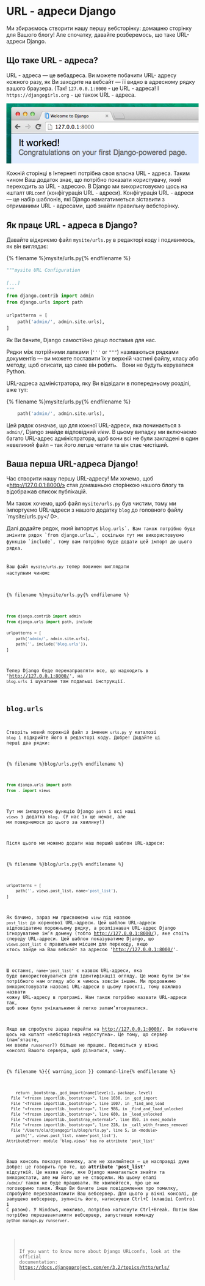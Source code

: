 # URL - адреси Django

Ми збираємось створити нашу першу вебсторінку: домашню сторінку для Вашого блогу! Але спочатку, давайте розберемось, що таке URL-адреси Django.

## Що таке URL - адреса?

URL - адреса — це вебадреса. Ви можете побачити URL- адресу кожного разу, як Ви заходите на вебсайт — її видно в адресному рядку вашого браузера. (Так! `127.0.0.1:8000` - це URL - адреса! І `https://djangogirls.org` - це також URL - адреса. 

![URL-адреса](images/url.png)

Кожній сторінці в Інтернеті потрібна своя власна URL - адреса. Таким чином Ваш додаток знає, що потрібно показати користувачу, який переходить за URL - адресою. В Django ми використовуємо щось на кшталт `URLconf` (конфігурація URL - адреси). Конфігурація URL - адреси — це набір шаблонів, які Django намагатиметься зіставити з отриманими URL - адресами, щоб знайти правильну вебсторінку.  

## Як працє URL - адреса в Django?

Давайте відкриємо файл `mysite/urls.py` в редакторі коду і подивимось, як він виглядає:

{% filename %}mysite/urls.py{% endfilename %}

```python
"""mysite URL Configuration

[...]
"""
from django.contrib import admin
from django.urls import path

urlpatterns = [
    path('admin/', admin.site.urls),
]
```

Як Ви бачите, Django самостійно дещо поставив для нас. 

Рядки між потрійними лапками (`'''` or `"""`) називаються рядками документів — ви можете поставити їх у верхній частині файлу, класу або методу, щоб описати, що саме він робить.   Вони не будуть керуватися Python.

URL-адреса адміністратора, яку Ви відвідали в попередньому розділі, вже тут:

{% filename %}mysite/urls.py{% endfilename %}

```python
    path('admin/', admin.site.urls),
```

Цей рядок означає, що для кожної URL-адреси, яка починається з `admin/`, Django знайде відповідний *view*. В цьому випадку ми включаємо багато URL-адрес адміністратора, щоб вони всі не були закладені в один невеликий файл – так його легше читати та він стає чистіший. 

## Ваша перша URL-адреса Django!

Час створити нашу першу URL-адресу! Ми хочемо, щоб «http://127.0.0.1:8000/» став домашньою сторінкою нашого блогу та відображав список публікацій.

Ми також хочемо, щоб файл `mysite/urls.py` був чистим, тому ми імпортуємо URL-адреси з нашого додатку `blog` до головного файлу `mysite/urls.py</ 0>.</p>

<p>Далі додайте рядок, який імпортує <code>blog.urls`. Вам також потрібно буде змінити рядок `from django.urls…`, оскільки тут ми використовуємо функцію `include`, тому вам потрібно буде додати цей імпорт до цього рядка.

Ваш файл `mysite/urls.py` тепер повинен виглядати наступним чином:

{% filename %}mysite/urls.py{% endfilename %}

```python
from django.contrib import admin
from django.urls import path, include

urlpatterns = [
    path('admin/', admin.site.urls),
    path('', include('blog.urls')),
]
```

Тепер Django буде перенаправляти все, що надходить в 'http://127.0.0.1:8000/', на `blog.urls` і шукатиме там подальші інструкції.

## blog.urls

Створіть новий порожній файл з іменем `urls.py` у каталозі `blog` і відкрийте його в редакторі коду. Добре! Додайте ці перші два рядки: 

{% filename %}blog/urls.py{% endfilename %}

```python
from django.urls import path
from . import views
```

Тут ми імпортуємо функцію Django `path` і всі наші `views` з додатка `blog`. (У нас їх ще немає, але ми повернемося до цього за хвилину!)

Після цього ми можемо додати наш перший шаблон URL-адреси:

{% filename %}blog/urls.py{% endfilename %}

```python
urlpatterns = [
    path('', views.post_list, name='post_list'),
]
```

Як бачимо, зараз ми присвоюємо `view` під назвою `post_list` до кореневої URL-адреси. Цей шаблон URL-адреси відповідатиме порожньому рядку, а розпізнавач URL-адрес Django ігноруватиме ім’я домену (тобто http://127.0.0.1:8000/), яке стоїть спереду URL-адреси. Цей шаблон показуватиме Django, що `views.post_list` є правильним місцем для переходу, якщо хтось зайде на Ваш вебсайт за адресою 'http://127.0.0.1:8000/'.

Ш останнє, `name='post_list'` є назвою URL-адреси, яка буде використовуватися для ідентифікації огляду. Це може бути ім'ям потрібного нам огляду або ж чимось зовсім іншим. Ми продовжимо використовувати названі URL-адреси в цьому проєкті, тому важливо назвати кожну URL-адресу в програмі. Нам також потрібно назвати URL-адреси так, щоб вони були унікальними й легко запам’ятовувалися. 

Якщо ви спробуєте зараз перейти на http://127.0.0.1:8000/, Ви побачите щось на кшталт «вебсторінка недоступна». Це тому, що сервер (пам’ятаєте, ми ввели `runserver`?) більше не працює. Подивіться у вікні консолі Вашого сервера, щоб дізнатися, чому.

{% filename %}{{ warning_icon }} command-line{% endfilename %}

        return _bootstrap._gcd_import(name[level:], package, level)
      File "<frozen importlib._bootstrap>", line 1030, in _gcd_import
      File "<frozen importlib._bootstrap>", line 1007, in _find_and_load
      File "<frozen importlib._bootstrap>", line 986, in _find_and_load_unlocked
      File "<frozen importlib._bootstrap>", line 680, in _load_unlocked
      File "<frozen importlib._bootstrap_external>", line 850, in exec_module
      File "<frozen importlib._bootstrap>", line 228, in _call_with_frames_removed
      File "/Users/ola/djangogirls/blog/urls.py", line 5, in <module>
        path('', views.post_list, name='post_list'),
    AttributeError: module 'blog.views' has no attribute 'post_list'
    

Ваша консоль показує помилку, але не хвилюйтеся – це насправді дуже добре: це говорить про те, що **attribute 'post_list'** відсутній. Це назва *view*, яке Django намагається знайти та використати, але ми його ще не створили. На цьому етапі `/admin/` також не буде працювати. Не хвилюйтеся, про це ми поговоримо також. Якщо Ви бачите інше повідомлення про помилку, спробуйте перезавантажити Ваш вебсервер. Для цього у вікні консолі, де запущено вебсервер, зупиніть його, натиснувши Ctrl+C (клавіші Control і C разом). У Windows, можливо, потрібно натиснути Ctrl+Break. Потім Вам потрібно перезавантажити вебсервер, запустивши команду `python manage.py runserver`. 

> If you want to know more about Django URLconfs, look at the official documentation: https://docs.djangoproject.com/en/3.2/topics/http/urls/